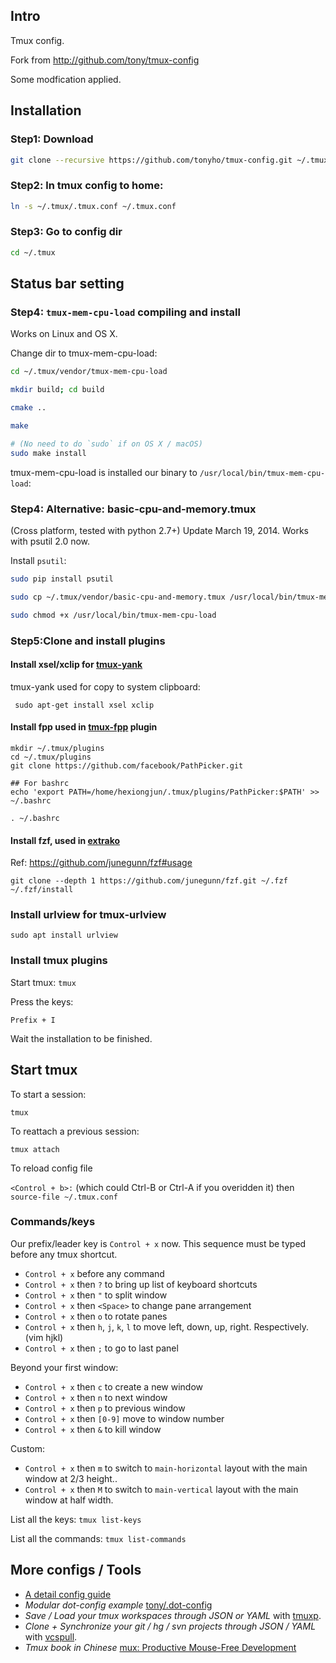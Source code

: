 ## Intro

Tmux config.

Fork from http://github.com/tony/tmux-config

Some modfication applied.

## Installation

### Step1: Download

```bash
git clone --recursive https://github.com/tonyho/tmux-config.git ~/.tmux
```

### Step2: ln tmux config to home:

```bash
ln -s ~/.tmux/.tmux.conf ~/.tmux.conf
```

### Step3: Go to config dir

```bash
cd ~/.tmux
```

## Status bar setting

### Step4: `tmux-mem-cpu-load` compiling and install

Works on Linux and OS X.

Change dir to tmux-mem-cpu-load:

```bash
cd ~/.tmux/vendor/tmux-mem-cpu-load

mkdir build; cd build

cmake ..

make

# (No need to do `sudo` if on OS X / macOS)
sudo make install
```

tmux-mem-cpu-load is installed our binary to `/usr/local/bin/tmux-mem-cpu-load`:

### Step4: Alternative: basic-cpu-and-memory.tmux

(Cross platform, tested with python 2.7+) Update March 19, 2014. Works with psutil 2.0 now.

Install ``psutil``:

```bash
sudo pip install psutil

sudo cp ~/.tmux/vendor/basic-cpu-and-memory.tmux /usr/local/bin/tmux-mem-cpu-load

sudo chmod +x /usr/local/bin/tmux-mem-cpu-load
```

### Step5:Clone and install plugins

#### Install xsel/xclip for [tmux-yank](https://github.com/tmux-plugins/tmux-yank)

tmux-yank used for copy to system clipboard:
```
 sudo apt-get install xsel xclip
```

#### Install fpp used in [tmux-fpp](https://github.com/tmux-plugins/tmux-fpp) plugin
```
mkdir ~/.tmux/plugins
cd ~/.tmux/plugins
git clone https://github.com/facebook/PathPicker.git

## For bashrc
echo 'export PATH=/home/hexiongjun/.tmux/plugins/PathPicker:$PATH' >> ~/.bashrc

. ~/.bashrc
```
#### Install fzf, used in [extrako](https://github.com/laktak/extrakto)
Ref: https://github.com/junegunn/fzf#usage

```
git clone --depth 1 https://github.com/junegunn/fzf.git ~/.fzf
~/.fzf/install
```

### Install urlview for tmux-urlview

```
sudo apt install urlview
```

### Install tmux plugins
Start tmux: `tmux`

Press the keys: 
```
Prefix + I
```

Wait the installation to be finished.

## Start tmux

To start a session:

`tmux`

To reattach a previous session:

`tmux attach`

To reload config file

`<Control + b>:` (which could Ctrl-B or Ctrl-A if you overidden it) then `source-file ~/.tmux.conf`

### Commands/keys

Our prefix/leader key is `Control + x` now. This sequence must be typed before any tmux shortcut.

* `Control + x` before any command
* `Control + x` then `?` to bring up list of keyboard shortcuts
* `Control + x` then `"` to split window
* `Control + x` then `<Space>` to change pane arrangement
* `Control + x` then `o` to rotate panes
* `Control + x` then `h`, `j`, `k`, `l` to move left, down, up, right. Respectively. (vim hjkl)
* `Control + x` then `;` to go to last panel

Beyond your first window:

* `Control + x` then `c` to create a new window
* `Control + x` then `n` to next window
* `Control + x` then `p` to previous window
* `Control + x` then `[0-9]` move to window number
* `Control + x` then `&` to kill window

Custom:

* `Control + x` then `m` to switch to ``main-horizontal`` layout with the main window at 2/3 height..
* `Control + x` then `M` to switch to ``main-vertical`` layout with the main window at half width.

List all the keys: `tmux list-keys`

List all the commands: `tmux list-commands`

## More configs / Tools

* [A detail config guide](http://louiszhai.github.io/2017/09/30/tmux/#Tmux-Continuum)
* *Modular dot-config example* [tony/.dot-config](https://github.com/tony/.dot-config)
* *Save / Load your tmux workspaces through JSON or YAML* with [tmuxp](https://github.com/tony/tmuxp).
* *Clone + Synchronize your git / hg / svn projects through JSON / YAML* with [vcspull](https://github.com/tony/vcspull).
* *Tmux book in Chinese* [mux: Productive Mouse-Free Development](https://www.kancloud.cn/kancloud/tmux/62463)
